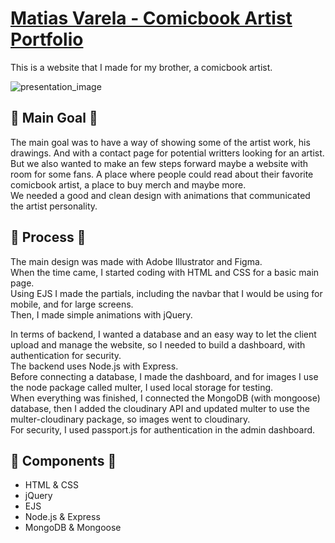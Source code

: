 # [Matias Varela - Comicbook Artist Portfolio](https://matias-varela.herokuapp.com/)
This is a website that I made for my brother, a comicbook artist.

![presentation_image](https://res.cloudinary.com/tomhugin0000/image/upload/v1636768870/MatiasVarela/Presentaci%C3%B3n_Matias_ylr4ip.png)


## 🎈 Main Goal 🎈
The main goal was to have a way of showing some of the artist work, his drawings. And with a contact page for potential writters looking for an artist.<br>
But we also wanted to make an few steps forward maybe a website with room for some fans. A place where people could read about their favorite comicbook artist,
a place to buy merch and maybe more.<br>
We needed a good and clean design with animations that communicated the artist personality.



## 🏈 Process 🏈
The main design was made with Adobe Illustrator and Figma.<br>
When the time came, I started coding with HTML and CSS for a basic main page.<br>
Using EJS I made the partials, including the navbar that I would be using for mobile, and for large screens.<br>
Then, I made simple animations with jQuery.

In terms of backend, I wanted a database and an easy way to let the client upload and manage the website, so I needed to build a dashboard, with authentication for security.<br>
The backend uses Node.js with Express.<br>
Before connecting a database, I made the dashboard, and for images I use the node package called multer, I used local storage for testing.<br>
When everything was finished, I connected the MongoDB (with mongoose) database, then I added the cloudinary API and updated multer to use the multer-cloudinary package, so images
went to cloudinary.<br>
For security, I used passport.js for authentication in the admin dashboard.



## 🧱 Components 🧱
* HTML & CSS
* jQuery
* EJS
* Node.js & Express
* MongoDB & Mongoose
